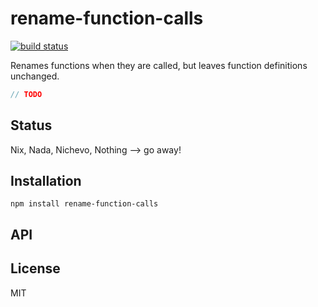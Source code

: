 # rename-function-calls
[![build status](https://secure.travis-ci.org/thlorenz/rename-function-calls.png)](http://travis-ci.org/thlorenz/rename-function-calls)

Renames functions when they are called, but leaves function definitions unchanged.

```js
// TODO
```

## Status

Nix, Nada, Nichevo, Nothing --> go away!
## Installation

    npm install rename-function-calls

## API


## License

MIT
